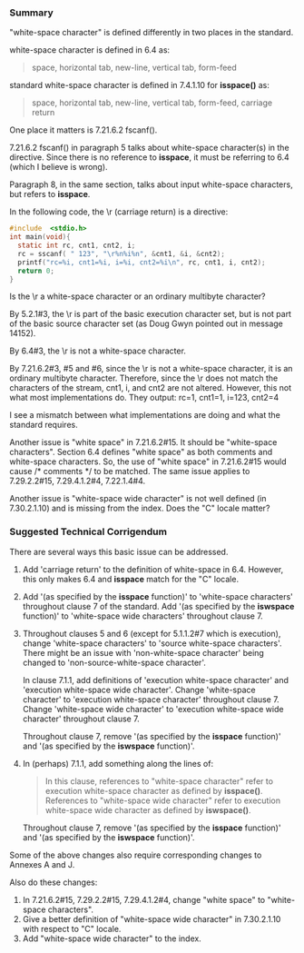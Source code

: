 ### Summary

"white-space character" is defined differently in two places in the standard.

white-space character is defined in 6.4 as:

> space, horizontal tab, new-line, vertical tab, form-feed

standard white-space character is defined in 7.4.1.10 for **isspace()** as:

> space, horizontal tab, new-line, vertical tab, form-feed, carriage return

One place it matters is 7.21.6.2 fscanf().

7.21.6.2 fscanf() in paragraph 5 talks about white-space character(s) in the
directive. Since there is no reference to **isspace**, it must be referring to
6.4 (which I believe is wrong).

Paragraph 8, in the same section, talks about input white-space characters, but
refers to **isspace**.

In the following code, the \\r (carriage return) is a directive:

```c
#include  <stdio.h>
int main(void){
  static int rc, cnt1, cnt2, i;
  rc = sscanf( " 123", "\r%n%i%n", &cnt1, &i, &cnt2);
  printf("rc=%i, cnt1=%i, i=%i, cnt2=%i\n", rc, cnt1, i, cnt2);
  return 0;
}
```

Is the \\r a white-space character or an ordinary multibyte character?

By 5.2.1#3, the \\r is part of the basic execution character set, but is not
part of the basic source character set (as Doug Gwyn pointed out in message
14152).

By 6.4#3, the \\r is not a white-space character.

By 7.21.6.2#3, #5 and #6, since the \\r is not a white-space character, it is an
ordinary multibyte character. Therefore, since the \\r does not match the
characters of the stream, cnt1, i, and cnt2 are not altered. However, this not
what most implementations do. They output: rc\=1, cnt1\=1, i\=123, cnt2\=4

I see a mismatch between what implementations are doing and what the standard
requires.

Another issue is "white space" in 7.21.6.2#15. It should be "white-space
characters". Section 6.4 defines "white space" as both comments and white-space
characters. So, the use of "white space" in 7.21.6.2#15 would cause /\* comments
\*/ to be matched. The same issue applies to 7.29.2.2#15, 7.29.4.1.2#4,
7.22.1.4#4.

Another issue is "white-space wide character" is not well defined (in
7.30.2.1.10) and is missing from the index. Does the "C" locale matter?

### Suggested Technical Corrigendum

There are several ways this basic issue can be addressed.

1. Add 'carriage return' to the definition of white-space in 6.4. However, this only makes 6.4 and **isspace** match for the "C" locale.
2. Add '(as specified by the **isspace** function)' to 'white-space characters' throughout clause 7 of the standard. Add '(as specified by the **iswspace** function)' to 'white-space wide characters' throughout clause 7\.
3. Throughout clauses 5 and 6 (except for 5.1.1.2#7 which is execution), change 'white-space characters' to 'source white-space characters'. There might be an issue with 'non-white-space character' being changed to 'non-source-white-space character'.

   In clause 7.1.1, add definitions of 'execution white-space character' and
   'execution white-space wide character'. Change 'white-space character' to
   'execution white-space character' throughout clause 7\. Change 'white-space wide
   character' to 'execution white-space wide character' throughout clause 7\.

   Throughout clause 7, remove '(as specified by the **isspace** function)' and
   '(as specified by the **iswspace** function)'.
4. In (perhaps) 7.1.1, add something along the lines of:
   > In this clause, references to "white-space character" refer to execution
   > white-space character as defined by **isspace()**. References to "white-space
   > wide character" refer to execution white-space wide character as defined by
   > **iswspace()**.

   Throughout clause 7, remove '(as specified by the **isspace** function)' and
   '(as specified by the **iswspace** function)'.

Some of the above changes also require corresponding changes to Annexes A and J.

Also do these changes:

1. In 7.21.6.2#15, 7.29.2.2#15, 7.29.4.1.2#4, change "white space" to "white-space characters".
2. Give a better definition of "white-space wide character" in 7.30.2.1.10 with respect to "C" locale.
3. Add "white-space wide character" to the index.
